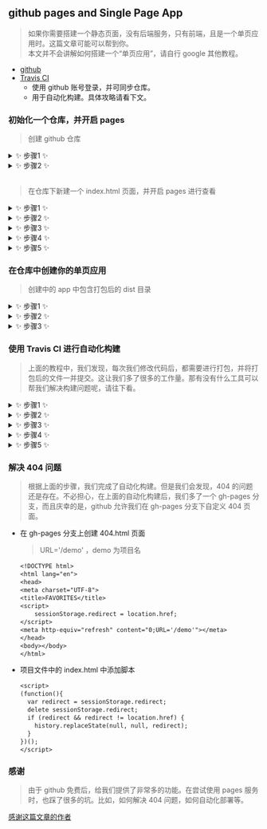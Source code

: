 ## github pages and Single Page App

> 如果你需要搭建一个静态页面，没有后端服务，只有前端，且是一个单页应用时。这篇文章可能可以帮到你。<br/>
> 本文并不会讲解如何搭建一个“单页应用”，请自行 google 其他教程。

- [github](https://github.com)
- [Travis CI](https://www.travis-ci.org/)
	- 使用 github 账号登录，并可同步仓库。
	- 用于自动化构建。具体攻略请看下文。

### 初始化一个仓库，并开启 pages
> 创建 github 仓库

<details>
<summary>✨ 步骤1 ✨</summary>

![](./images/github/1.png)

</details>
<details>
<summary>✨ 步骤2 ✨</summary>

![](./images/github/2.png)

</details><br/>

> 在仓库下新建一个 index.html 页面，并开启 pages 进行查看

<details>
<summary>✨ 步骤1 ✨</summary>

![](./images/github/3.png)

</details>
<details>
<summary>✨ 步骤2 ✨</summary>

![](./images/github/4.png)

```
<!DOCTYPE html>
<html lang="en">
<head>
    <meta charset="UTF-8">
    <title>DEMO</title>
</head>
<body>
  <h1>这是一个 demo 页面</h1>
</body>
</html>
```

</details>
<details>
<summary>✨ 步骤3 ✨</summary>

![](./images/github/5.png)

</details>
<details>
<summary>✨ 步骤4 ✨</summary>

![](./images/github/6.png)

</details>
<details>
<summary>✨ 步骤5 ✨</summary>

> 查看 https://<用户id>.github.io/<项目名>/index.html<br/>
> 本例子中的地址为：https://wb-chenlong.github.io/demo/index.html

![](./images/github/7.png)

</details>

### 在仓库中创建你的单页应用

> 创建中的 app 中包含打包后的 dist 目录

<details>
<summary>✨ 步骤1 ✨</summary>

![](./images/github/8.png)

</details>
<details>
<summary>✨ 步骤2 ✨</summary>

- 本例子中的访问地址：https://wb-chenlong.github.io/demo/dist/index.html
	- `<demo>`：项目名
	- `<dist>`：项目下的 dist 目录
	- `<index.html>`：dist 目录下的主入口文件

</details>
<details>
<summary>✨ 步骤3 ✨</summary>

![](./images/github/10.png)

> 当我们访问已经加载好的页面路由时，是可以正常正常访问的，如上图。但是当我们刷新该路由页面时，发现 404 了。这是因为在该 dist 目录下，不存在 /demo/dist/qrcode 资源。这个文档，我们在后面进行解决。

</details>

### 使用 Travis CI 进行自动化构建

> 上面的教程中，我们发现，每次我们修改代码后，都需要进行打包，并将打包后的文件一并提交。这让我们多了很多的工作量。那有没有什么工具可以帮我们解决构建问题呢，请往下看。

<details>
<summary>✨ 步骤1 ✨</summary>

![](./images/github/11.png)

- 使用 github 账号登录 Travis CI 平台
- 同步 github 账号的仓库

</details>
<details>
<summary>✨ 步骤2 ✨</summary>

- 为 github 仓库的根目录下添加构建脚本 `.travis.yml`

```
language: node_js # 使用 nodejs 作为构建语言

node_js:
  - "8" ## 版本为 8 以上

install:
  - npm install # 安装依赖

script:
  - npm run build # 依赖安装完成后，进行打包构建

# 分支白名单
branches:
  only:
    - master # 只对 master 分支进行构建

# GitHub Pages 部署
deploy:
  provider: pages
  skip_cleanup: true
  # 令牌秘钥，在主页面用户的 Setting 中创建
  github_token: $GITHUB_TOKEN
  # 将 dist 目录下的内容推送到默认的 gh-pages 分支上
  local_dir: dist
  target_branch: gh-pages
  on:
    branch: master
```

</details>
<details>
<summary>✨ 步骤3 ✨</summary>

- 添加构建秘钥：github 页面右上角头像下拉框 Settings --> 左侧菜单 Developer settings --> Personal access tokens --> Generate new token
- 秘钥中的 Select scopes 信息，除了 delete_repo 不必勾选，其他我都勾选了
- 创建成功后，会有一串 token，这个就是授权 Travis 平台帮我们构建用的。

![](./images/github/12.png)

</details>
<details>
<summary>✨ 步骤4 ✨</summary>

- 脚本中的 `GITHUB_TOKEN` 变量需要在 travis 上进行设置

![](./images/github/13.png)
![](./images/github/14.png)

</details>
<details>
<summary>✨ 步骤5 ✨</summary>

- 删除 github 项目下的 dist 目录，并进行提交。提交后，travis 平台会自动捕获到提交信息，并进行构建。
- 如下图信息，已经构建完成。
- 查看 github 项目，会发现多了一个 gh-pages 分支，且打包后的文件都在该目录下。
- 将 pages 从 master 分支改成 gh-pages 分支，并等候一会后再进行访问。
- 访问地址：https://wb-chenlong.github.io/demo/index.html

![](./images/github/15.png)

</details>

### 解决 404 问题

> 根据上面的步骤，我们完成了自动化构建。但是我们会发现，404 的问题还是存在。不必担心，在上面的自动化构建后，我们多了一个 gh-pages 分支，而且庆幸的是，github 允许我们在 gh-pages 分支下自定义 404 页面。

- 在 gh-pages 分支上创建 404.html 页面

	> URL='/demo' ，demo 为项目名

	```
	<!DOCTYPE html>
	<html lang="en">
	<head>
   <meta charset="UTF-8">
   <title>FAVORITES</title>
   <script>
   		sessionStorage.redirect = location.href;
  	</script>
  	<meta http-equiv="refresh" content="0;URL='/demo'"></meta>
	</head>
	<body></body>
	</html>
	```
- 项目文件中的 index.html 中添加脚本

	```
	<script>
    (function(){
      var redirect = sessionStorage.redirect;
      delete sessionStorage.redirect;
      if (redirect && redirect != location.href) {
        history.replaceState(null, null, redirect);
      }
    })();
  	</script>
	```

### 感谢

> 由于 github 免费后，给我们提供了非常多的功能。在尝试使用 pages 服务时，也踩了很多的坑。比如，如何解决 404 问题，如何自动化部署等。

[感谢这篇文章的作者](https://github.com/neal1991/articles-translator/blob/master/Github%20Pages%E4%BB%A5%E5%8F%8A%E5%8D%95%E9%A1%B5%E9%9D%A2%E5%BA%94%E7%94%A8.md)




